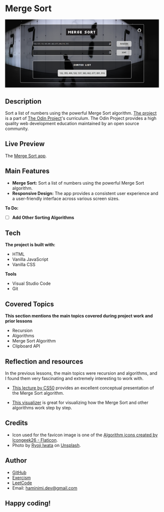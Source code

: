 # Merge Sort
![Screenshot of the Merge Sort app.](/screenshot.png)
## Description
Sort a list of numbers using the powerful Merge Sort algorithm. [The project](https://www.theodinproject.com/lessons/javascript-recursion) is a part of [The Odin Project](https://www.theodinproject.com/dashboard)'s curriculum. The Odin Project provides a high quality web development education maintained by an open source community.
## Live Preview
The [Merge Sort app](https://haminimi.github.io/merge-sort/).
## Main Features
- **Merge Sort:** Sort a list of numbers using the powerful Merge Sort algorithm.
- **Responsive Design:** The app provides a consistent user experience and a user-friendly interface across various screen sizes.

**To Do:**
- [ ] **Add Other Sorting Algorithms**
## Tech
**The project is built with:**
- HTML
- Vanilla JavaScript
- Vanilla CSS

**Tools**
- Visual Studio Code
- Git
## Covered Topics
**This section mentions the main topics covered during project work and prior lessons**
- Recursion
- Algorithms
- Merge Sort Algorithm
- Clipboard API
## Reflection and resources
In the previous lessons, the main topics were recursion and algorithms, and I found them very fascinating and extremely interesting to work with.

- [This lecture by CS50](https://youtu.be/4oqjcKenCH8?t=6248) provides an excellent conceptual presentation of the Merge Sort algorithm. 

- [This visualizer](https://www.hackerearth.com/practice/algorithms/sorting/merge-sort/visualize/) is great for visualizing how the Merge Sort and other algorithms work step by step.
## Credits
- Icon used for the favicon image is one of the [Algorithm icons created by Icongeek26 - Flaticon](https://www.flaticon.com/free-icons/algorithm).
- Photo by [Ryoji Iwata](https://unsplash.com/@ryoji__iwata?utm_content=creditCopyText&utm_medium=referral&utm_source=unsplash) on [Unsplash](https://unsplash.com/photos/photo-of-man-walking-near-led-signage-tAz4APuJwvs?utm_content=creditCopyText&utm_medium=referral&utm_source=unsplash).
## Author
- [GitHub](https://github.com/Haminimi)
- [Exercism](https://exercism.org/profiles/Haminimi)
- [LeetCode](https://leetcode.com/Haminimi/)
- Email: haminimi.dev@gmail.com
## Happy coding!